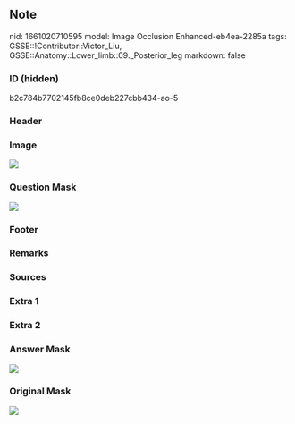 ## Note
nid: 1661020710595
model: Image Occlusion Enhanced-eb4ea-2285a
tags: GSSE::!Contributor::Victor_Liu, GSSE::Anatomy::Lower_limb::09._Posterior_leg
markdown: false

### ID (hidden)
b2c784b7702145fb8ce0deb227cbb434-ao-5

### Header


### Image
<img src="tmp4iym4hz6.png">

### Question Mask
<img src="b2c784b7702145fb8ce0deb227cbb434-ao-5-Q.svg">

### Footer


### Remarks


### Sources


### Extra 1


### Extra 2


### Answer Mask
<img src="b2c784b7702145fb8ce0deb227cbb434-ao-5-A.svg">

### Original Mask
<img src="b2c784b7702145fb8ce0deb227cbb434-ao-O.svg">
